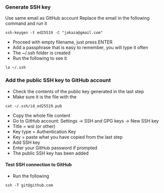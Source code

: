 ### Generate SSH key
Use same email as GitHub account
Replace the email in the following command and run it
````
ssh-keygen -t ed25519 -C "jakaza@gmail.com"
````

- Proceed with empty filename, just press ENTER
- Add a passphrase that is easy to remember, you will type it often
- The ~/.ssh folder is created
- Run the following to see it
```
la ~/.ssh
```
### Add the public SSH key to GitHub account

- Check the contents of the public key generated in the last step
- Make sure it is the file with the
```
cat ~/.ssh/id_ed25519.pub
```
- Copy the whole file content
- Go to GitHub account: Settings -> SSH and GPG keys -> New SSH key
- Title = wsl (or other)
- Key type = Authentication Key
- Key = paste what you have copied from the last step
- Add SSH key
- Enter your GitHub password if prompted
- The public SSH key has been added

#### Test SSH connection to GitHub
- Run the following
```
ssh -T git@github.com
```
